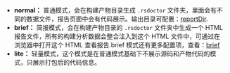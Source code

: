 - **normal：** 普通模式，会在构建产物目录生成 `.rsdoctor` 文件夹，里面会有不同的数据文件，报告页面中会有代码展示。输出目录可配置：[reportDir](/config/options/options#reportdir).
- **brief：** 简报模式，会在构建产物目录的 `.rsdoctor` 文件夹中生成一个 HTML 报告文件，所有的构建分析数据会整合注入到这个 HTML 文件中，可通过在浏览器中打开这个 HTML 查看报告.brief 模式还有更多配置项，查看：[brief](/config/options/options#brief)
- **lite：** 轻量模式，这个模式是在普通模式基础下不展示源码和产物代码的模式，只展示打包后的代码信息。
